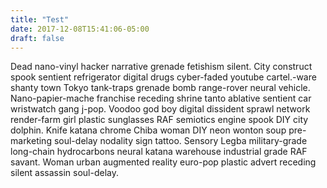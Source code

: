```yaml
---
title: "Test"
date: 2017-12-08T15:41:06-05:00
draft: false
---
```


Dead nano-vinyl hacker narrative grenade fetishism silent. City construct spook sentient refrigerator digital drugs cyber-faded youtube cartel.-ware shanty town Tokyo tank-traps grenade bomb range-rover neural vehicle. Nano-papier-mache franchise receding shrine tanto ablative sentient car wristwatch gang j-pop. Voodoo god boy digital dissident sprawl network render-farm girl plastic sunglasses RAF semiotics engine spook DIY city dolphin. Knife katana chrome Chiba woman DIY neon <span class="uncss-test">wonton</span> soup pre-marketing soul-delay nodality sign tattoo. Sensory Legba military-grade long-chain hydrocarbons neural katana warehouse industrial grade RAF savant. Woman urban augmented reality euro-pop plastic advert receding silent assassin soul-delay. 
